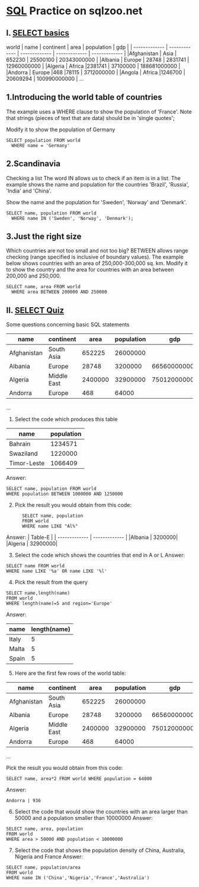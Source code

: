 # [SQL](http://sqlzoo.net/) Practice on sqlzoo.net
## I. [SELECT basics](https://sqlzoo.net/wiki/SELECT_basics)
  world
| name	        | continent	    | area	        | population	  |     gdp       |
| ------------- | ------------- | ------------- | ------------- | ------------- | 
|Afghanistan	  | Asia	        | 652230	| 25500100	| 20343000000 |
|Albania	      | Europe	      | 28748   |	2831741   |	12960000000 |
|Algeria	      | Africa	      |2381741	| 37100000	| 188681000000 | 
|Andorra	      | Europe	      |468	    |78115      | 3712000000 | 
|Angola	        | Africa	      |1246700	| 20609294	| 100990000000 |
...


## 1.Introducing the world table of countries
The example uses a WHERE clause to show the population of 'France'. Note that strings (pieces of text that are data) should be in 'single quotes';

Modify it to show the population of Germany
```
SELECT population FROM world
  WHERE name = 'Germany'
```
## 2.Scandinavia
Checking a list The word IN allows us to check if an item is in a list. The example shows the name and population for the countries 'Brazil', 'Russia', 'India' and 'China'.

Show the name and the population for 'Sweden', 'Norway' and 'Denmark'.
```
SELECT name, population FROM world
  WHERE name IN ('Sweden', 'Norway', 'Denmark');
```
## 3.Just the right size
Which countries are not too small and not too big? BETWEEN allows range checking (range specified is inclusive of boundary values). The example below shows countries with an area of 250,000-300,000 sq. km. Modify it to show the country and the area for countries with an area between 200,000 and 250,000.
```
SELECT name, area FROM world
  WHERE area BETWEEN 200000 AND 250000
```

## II. [SELECT Quiz](https://sqlzoo.net/wiki/SELECT_Quiz)
Some questions concerning basic SQL statements

|name	      |continent	    | area	  | population	| gdp|
| ------------- | ------------- | ------------- | ------------- | ------------- | 
|Afghanistan | South Asia    | 652225  |	26000000	  | |
|Albania	    | Europe	      | 28748	  | 3200000	    |  66560000000|
|Algeria	    | Middle East	  | 2400000 |	32900000	  | 750120000000|
|Andorra	    | Europe	      | 468	    | 64000	      | |
...


1. Select the code which produces this table

|name	      | population|
| ------------- | ------------- |
|Bahrain	    |   1234571|
|Swaziland   |   1220000|
|Timor-Leste	|   1066409|


Answer:
```
SELECT name, population FROM world
WHERE population BETWEEN 1000000 AND 1250000
```
2. Pick the result you would obtain from this code:
```
      SELECT name, population
      FROM world
      WHERE name LIKE "Al%"
```

Answer:
|    Table-E |
| ------------- | ------------- |
|Albania |  3200000|
|Algeria | 32900000|

3. Select the code which shows the countries that end in A or L
Answer:
```
SELECT name FROM world
WHERE name LIKE '%a' OR name LIKE '%l'
```

4. Pick the result from the query
```
SELECT name,length(name)
FROM world
WHERE length(name)=5 and region='Europe'
```
Answer:

|name  | length(name)|
| ------------- | ------------- |
|Italy |            5|
|Malta |            5|
|Spain |            5|

5. Here are the first few rows of the world table:

|name	      |continent	    | area	  | population	| gdp|
| ------------- | ------------- | ------------- | ------------- | ------------- | 
|Afghanistan | South Asia    | 652225  |	26000000	  | |
|Albania	    | Europe	      | 28748	  | 3200000	    |  66560000000 |
|Algeria	    | Middle East	  | 2400000 |	32900000	  | 750120000000 | 
|Andorra	    | Europe	      | 468	    | 64000	      |  |
...

Pick the result you would obtain from this code:
```
SELECT name, area*2 FROM world WHERE population = 64000
```
Answer:
```
Andorra | 936
```

6. Select the code that would show the countries with an area larger than 50000 and a population smaller than 10000000
Answer:
```
SELECT name, area, population
FROM world
WHERE area > 50000 AND population < 10000000
```
7. Select the code that shows the population density of China, Australia, Nigeria and France
Answer:
```
SELECT name, population/area
FROM world
WHERE name IN ('China','Nigeria','France','Australia')
```

